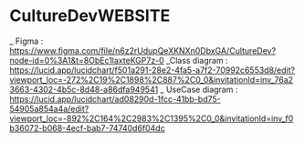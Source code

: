 # CultureDevWEBSITE

_ Figma : https://www.figma.com/file/n6z2rUdupQeXKNXn0DbxGA/CultureDev?node-id=0%3A1&t=8ObEc1laxteKGP7z-0
_Class diagram : https://lucid.app/lucidchart/f501a291-28e2-4fa5-a7f2-70992c6553d8/edit?viewport_loc=-272%2C19%2C1898%2C887%2C0_0&invitationId=inv_76a23663-4302-4b5c-8d48-a86dfa949541
_ UseCase diagram : https://lucid.app/lucidchart/ad08290d-1fcc-41bb-bd75-54905a854a4a/edit?viewport_loc=-892%2C164%2C2983%2C1395%2C0_0&invitationId=inv_f0b36072-b068-4ecf-bab7-74740d6f04dc
